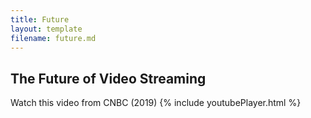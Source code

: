 ```yaml
---
title: Future
layout: template
filename: future.md
--- 
```



## The Future of Video Streaming

Watch this video from CNBC (2019)
{% include youtubePlayer.html %}
